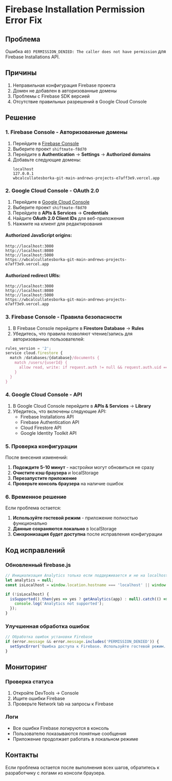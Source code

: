 # Firebase Installation Permission Error Fix

## Проблема
Ошибка `403 PERMISSION_DENIED: The caller does not have permission` для Firebase Installations API.

## Причины
1. Неправильная конфигурация Firebase проекта
2. Домен не добавлен в авторизованные домены
3. Проблемы с Firebase SDK версией
4. Отсутствие правильных разрешений в Google Cloud Console

## Решение

### 1. Firebase Console - Авторизованные домены

1. Перейдите в [Firebase Console](https://console.firebase.google.com/)
2. Выберите проект `shiftmate-f8d70`
3. Перейдите в **Authentication** → **Settings** → **Authorized domains**
4. Добавьте следующие домены:
   ```
   localhost
   127.0.0.1
   wbcalcullatesborka-git-main-andrews-projects-e7aff3e9.vercel.app
   ```

### 2. Google Cloud Console - OAuth 2.0

1. Перейдите в [Google Cloud Console](https://console.cloud.google.com/)
2. Выберите проект `shiftmate-f8d70`
3. Перейдите в **APIs & Services** → **Credentials**
4. Найдите **OAuth 2.0 Client IDs** для веб-приложения
5. Нажмите на клиент для редактирования

#### Authorized JavaScript origins:
```
http://localhost:3000
http://localhost:8080
http://localhost:5000
https://wbcalcullatesborka-git-main-andrews-projects-e7aff3e9.vercel.app
```

#### Authorized redirect URIs:
```
http://localhost:3000
http://localhost:8080
http://localhost:5000
https://wbcalcullatesborka-git-main-andrews-projects-e7aff3e9.vercel.app
```

### 3. Firebase Console - Правила безопасности

1. В Firebase Console перейдите в **Firestore Database** → **Rules**
2. Убедитесь, что правила позволяют чтение/запись для авторизованных пользователей:

```javascript
rules_version = '2';
service cloud.firestore {
  match /databases/{database}/documents {
    match /users/{userId} {
      allow read, write: if request.auth != null && request.auth.uid == userId;
    }
  }
}
```

### 4. Google Cloud Console - API

1. В Google Cloud Console перейдите в **APIs & Services** → **Library**
2. Убедитесь, что включены следующие API:
   - Firebase Installations API
   - Firebase Authentication API
   - Cloud Firestore API
   - Google Identity Toolkit API

### 5. Проверка конфигурации

После внесения изменений:

1. **Подождите 5-10 минут** - настройки могут обновиться не сразу
2. **Очистите кэш браузера** и localStorage
3. **Перезапустите приложение**
4. **Проверьте консоль браузера** на наличие ошибок

### 6. Временное решение

Если проблема остается:

1. **Используйте гостевой режим** - приложение полностью функционально
2. **Данные сохраняются локально** в localStorage
3. **Синхронизация будет доступна** после исправления конфигурации

## Код исправлений

### Обновленный firebase.js
```javascript
// Инициализация Analytics только если поддерживается и не на localhost
let analytics = null;
const isLocalhost = window.location.hostname === 'localhost' || window.location.hostname === '127.0.0.1';

if (!isLocalhost) {
  isSupported().then(yes => yes ? getAnalytics(app) : null).catch(() => {
    console.log('Analytics not supported');
  });
}
```

### Улучшенная обработка ошибок
```javascript
// Обработка ошибок установки Firebase
if (error.message && error.message.includes('PERMISSION_DENIED')) {
  setSyncError('Ошибка доступа к Firebase. Используйте гостевой режим.');
}
```

## Мониторинг

### Проверка статуса
1. Откройте DevTools → Console
2. Ищите ошибки Firebase
3. Проверьте Network tab на запросы к Firebase

### Логи
- Все ошибки Firebase логируются в консоль
- Пользователю показываются понятные сообщения
- Приложение продолжает работать в локальном режиме

## Контакты
Если проблема остается после выполнения всех шагов, обратитесь к разработчику с логами из консоли браузера. 